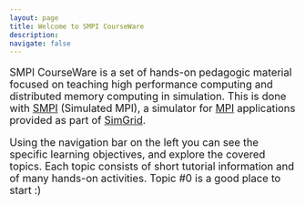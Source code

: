 ```yaml
---
layout: page
title: Welcome to SMPI CourseWare
description:
navigate: false
---
```


<div class="ui container raised segment padded">
<font size=+1>

<p class="ui">
SMPI CourseWare is a set of hands-on pedagogic material focused on teaching high performance computing and distributed memory computing in simulation. This is
done with
  <a href="http://simgrid.gforge.inria.fr/simgrid/latest/doc/group__SMPI__API.html">SMPI</a> (Simulated MPI),
 a simulator for <a href="http://www.mpi-forum.org/docs/docs.html">MPI</a> applications provided as part of
 <a href="http://simgrid.gforge.inria.fr">SimGrid</a>.
 </p>

<p class="ui">
 Using the navigation bar on the left you can see the specific learning objectives, and explore the covered topics. Each topic consists of
 short tutorial information and of many hands-on activities. Topic #0 is a good place to start :)
</p>

</font>
</div>
